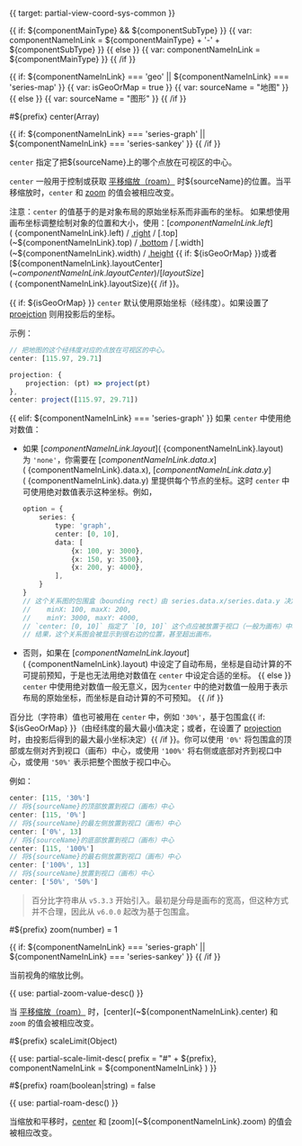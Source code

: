 {{ target: partial-view-coord-sys-common }}

{{ if: ${componentMainType} && ${componentSubType} }}
{{ var: componentNameInLink = ${componentMainType} + '-' + ${componentSubType} }}
{{ else }}
{{ var: componentNameInLink = ${componentMainType} }}
{{ /if }}

{{ if: ${componentNameInLink} === 'geo'
    || ${componentNameInLink} === 'series-map'
}}
{{ var: isGeoOrMap = true }}
{{ var: sourceName = "地图" }}
{{ else }}
{{ var: sourceName = "图形" }}
{{ /if }}

#${prefix} center(Array)

{{ if: ${componentNameInLink} === 'series-graph' || ${componentNameInLink} === 'series-sankey' }}
<ExampleUIControlVector default="0,0" dims="x,y" />
{{ /if }}

`center` 指定了把${sourceName}上的哪个点放在可视区的中心。

`center` 一般用于控制或获取 [平移缩放（roam）](~${componentNameInLink}.roam) 时${sourceName}的位置。当平移缩放时，`center` 和 [zoom](~${componentNameInLink}.zoom) 的值会被相应改变。

注意：`center` 的值基于的是对象布局的原始坐标系而非画布的坐标。
如果想使用画布坐标调整绘制对象的位置和大小，使用：[${componentNameInLink}.left](~${componentNameInLink}.left) / [.right](~${componentNameInLink}.right) / [.top](~${componentNameInLink}.top) / [.bottom](~${componentNameInLink}.bottom) / [.width](~${componentNameInLink}.width) / [.height](~${componentNameInLink}.height) {{ if: ${isGeoOrMap} }}或者 [${componentNameInLink}.layoutCenter](~${componentNameInLink}.layoutCenter) / [layoutSize](~${componentNameInLink}.layoutSize){{ /if }}。


{{ if: ${isGeoOrMap} }}
`center` 默认使用原始坐标（经纬度）。如果设置了 [proejction](~${componentNameInLink}.projection) 则用投影后的坐标。

示例：
```ts
// 把地图的这个经纬度对应的点放在可视区的中心。
center: [115.97, 29.71]
```

```ts
projection: {
    projection: (pt) => project(pt)
},
center: project([115.97, 29.71])
```
{{ elif: ${componentNameInLink} === 'series-graph' }}
如果 `center` 中使用绝对数值：
- 如果 [${componentNameInLink}.layout](~${componentNameInLink}.layout) 为 `'none'`，你需要在 [${componentNameInLink}.data.x](~${componentNameInLink}.data.x), [${componentNameInLink}.data.y](~${componentNameInLink}.data.y) 里提供每个节点的坐标。这时 `center` 中可使用绝对数值表示这种坐标。例如，
    ```ts
    option = {
        series: {
            type: 'graph',
            center: [0, 10],
            data: [
                {x: 100, y: 3000},
                {x: 150, y: 3500},
                {x: 200, y: 4000},
            ],
        }
    }
    // 这个关系图的包围盒（bounding rect）由 series.data.x/series.data.y 决定:
    //    minX: 100, maxX: 200,
    //    minY: 3000, maxY: 4000,
    // `center: [0, 10]` 指定了 `[0, 10]` 这个点应被放置于视口（一般为画布）中心。
    // 结果，这个关系图会被显示到很右边的位置，甚至超出画布。
    ```
- 否则，如果在 [${componentNameInLink}.layout](~${componentNameInLink}.layout) 中设定了自动布局，坐标是自动计算的不可提前预知，于是也无法用绝对数值在 `center` 中设定合适的坐标。
{{ else }}
`center` 中使用绝对数值一般无意义，因为`center` 中的绝对数值一般用于表示布局的原始坐标，而坐标是自动计算的不可预知。
{{ /if }}

百分比（字符串）值也可被用在 `center` 中，例如 `'30%'`，基于包围盒{{ if: ${isGeoOrMap} }}（由经纬度的最大最小值决定；或者，在设置了 [projection](~${componentNameInLink}.projection) 时，由投影后得到的最大最小坐标决定）{{ /if }}。你可以使用 `'0%'` 将包围盒的顶部或左侧对齐到视口（画布）中心，或使用 `'100%'` 将右侧或底部对齐到视口中心，或使用 `'50%'` 表示把整个图放于视口中心。

例如：
```ts
center: [115, '30%']
// 将${sourceName}的顶部放置到视口（画布）中心
center: [115, '0%']
// 将${sourceName}的最左侧放置到视口（画布）中心
center: ['0%', 13]
// 将${sourceName}的底部放置到视口（画布）中心
center: [115, '100%']
// 将${sourceName}的最右侧放置到视口（画布）中心
center: ['100%', 13]
// 将${sourceName}放置到视口（画布）中心
center: ['50%', '50%']
```

> 百分比字符串从 `v5.3.3` 开始引入。最初是分母是画布的宽高，但这种方式并不合理，因此从 `v6.0.0` 起改为基于包围盒。


#${prefix} zoom(number) = 1

{{ if: ${componentNameInLink} === 'series-graph' || ${componentNameInLink} === 'series-sankey' }}
<ExampleUIControlNumber default="1" min="0" step="0.1" />
{{ /if }}

当前视角的缩放比例。

{{ use: partial-zoom-value-desc() }}

当 [平移缩放（roam）](~${componentNameInLink}.roam) 时，[center](~${componentNameInLink}.center) 和 `zoom` 的值会被相应改变。

#${prefix} scaleLimit(Object)

{{ use: partial-scale-limit-desc(
    prefix = "#" + ${prefix},
    componentNameInLink = ${componentNameInLink}
) }}

#${prefix} roam(boolean|string) = false

{{ use: partial-roam-desc() }}

当缩放和平移时，[center](~${componentNameInLink}.center) 和 [zoom](~${componentNameInLink}.zoom) 的值会被相应改变。
